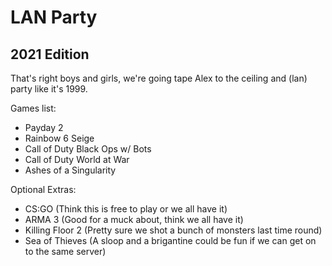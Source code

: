 # LAN Party
## 2021 Edition

That's right boys and girls, we're going tape Alex to the ceiling and (lan) party like it's 1999. 

Games list:

- Payday 2
- Rainbow 6 Seige
- Call of Duty Black Ops w/ Bots
- Call of Duty World at War
- Ashes of a Singularity

Optional Extras:

- CS:GO (Think this is free to play or we all have it)
- ARMA 3 (Good for a muck about, think we all have it)
- Killing Floor 2 (Pretty sure we shot a bunch of monsters last time round)
- Sea of Thieves (A sloop and a brigantine could be fun if we can get on to the same server)
